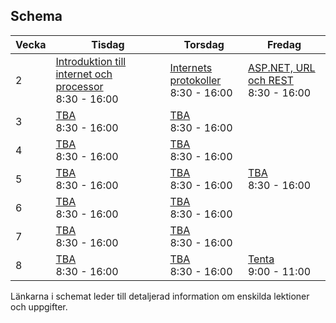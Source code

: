## Schema

Vecka|Tisdag |Torsdag|Fredag
-----|-------|-------|------
2|[Introduktion till internet och processor](lecture20190108.md)<br />8:30 - 16:00|[Internets protokoller](lecture20190110.md)<br />8:30 - 16:00|[ASP.NET, URL och REST](lecture20190111.md)<br />8:30 - 16:00
3|[TBA](lecture20190115.md)<br />8:30 - 16:00|[TBA](lecture20190117.md)<br />8:30 - 16:00|
4|[TBA](lecture20190122.md)<br />8:30 - 16:00|[TBA](lecture20190124.md)<br />8:30 - 16:00|
5|[TBA](lecture20190129.md)<br />8:30 - 16:00|[TBA](lecture20190131.md)<br />8:30 - 16:00|[TBA](lecture20190201.md)<br />8:30 - 16:00
6|[TBA](lecture20190205.md)<br />8:30 - 16:00|[TBA](lecture20190207.md)<br />8:30 - 16:00|
7|[TBA](lecture20190212.md)<br />8:30 - 16:00|[TBA](lecture20190214.md)<br />8:30 - 16:00|
8|[TBA](lecture20190219.md)<br />8:30 - 16:00|[TBA](lecture20190221.md)<br />8:30 - 16:00|[Tenta](lecture20190222.md)<br />9:00 - 11:00

Länkarna i schemat leder till detaljerad information om enskilda lektioner och uppgifter.
